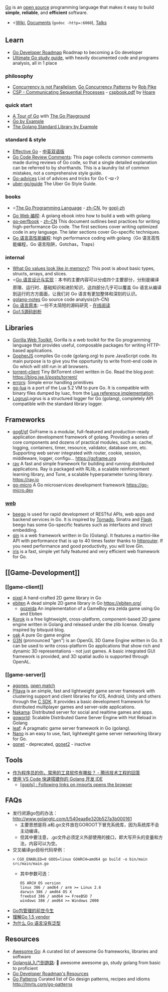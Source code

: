 [Go](http://golang.org/) is an [open source](https://github.com/golang) programming language that makes it easy to build **simple**, **reliable**, and **efficient** software.

- :star:[Wiki](https://github.com/golang/go/wiki), [Documents](https://golang.org/doc/) (`godoc -http=:6060`), [Talks](https://talks.golang.org/)



## Learn
- [Go Developer Roadmap](https://github.com/Alikhll/golang-developer-roadmap) Roadmap to becoming a Go developer
- [Ultimate Go study guide](https://github.com/hoanhan101/ultimate-go), with heavily documented code and programs analysis, all in 1 place

### philosophy
- [Concurrency is not Parallelism](https://blog.golang.org/concurrency-is-not-parallelism), [Go Concurrency Patterns](https://talks.golang.org/2012/concurrency.slide) by [Rob Pike](https://en.wikipedia.org/wiki/Rob_Pike) 
- [CSP - Communicating Sequential Processes](https://en.wikipedia.org/wiki/Communicating_sequential_processes) - [cspbook.pdf](http://www.usingcsp.com/cspbook.pdf) by [Hoare](http://c2.com/cgi/wiki?CarHoare)

### quick start
- [A Tour of Go](https://tour.golang.org/) with [The Go Playground](https://play.golang.org/)
- [Go by Example](https://gobyexample.com/) 
- [The Golang Standard Library by Example](https://github.com/polaris1119/The-Golang-Standard-Library-by-Example)

### standard & style
- [Effective Go](https://golang.org/doc/effective_go.html) - [中英双语版](https://github.com/bingohuang/effective-go-zh-en)
- [Go Code Review Comments](https://github.com/golang/go/wiki/CodeReviewComments): This page collects common comments made during reviews of Go code, so that a single detailed explanation can be referred to by shorthands. This is a laundry list of common mistakes, not a comprehensive style guide.
- [Go-advices](https://github.com/cristaloleg/go-advice) List of advices and tricks for Go ʕ◔ϖ◔ʔ
- [uber-go/guide](https://github.com/uber-go/guide) The Uber Go Style Guide.

### books
- :star:[The Go Programming Language](https://www.gopl.io/) - [zh-CN](https://docs.hacknode.org/gopl-zh/), by [gopl-zh](https://github.com/golang-china/gopl-zh)
- [Go Web 编程](https://github.com/astaxie/build-web-application-with-golang): A golang ebook intro how to build a web with golang
- [go-perfbook](https://github.com/dgryski/go-perfbook) - [zh-CN](https://github.com/dgryski/go-perfbook/blob/master/performance-zh.md) This document outlines best practices for writing high-performance Go code. The first sections cover writing optimized code in any language. The later sections cover Go-specific techniques.
- [Go 语言高性能编程](https://github.com/geektutu/high-performance-go): high performance coding with golang（Go 语言高性能编程，Go 语言陷阱，Gotchas，Traps）

### internal
- [What Go values look like in memory?](https://research.swtch.com/godata): This post is about basic types, structs, arrays, and slices.
- :star:[Go 语言设计与实现](https://draveness.me/golang/)：本书的主要内容可以分成四个主要部分，分别是编译原理、运行时、基础知识和进阶知识，这四部分几乎可以覆盖 Go 语言从编译到运行的方方面面，让我们对 Go 语言有更加整体和深刻的认识。
- [golang-notes](https://github.com/cch123/golang-notes) Go source code analysis(zh-CN)
- [Go 语言原本](https://github.com/changkun/go-under-the-hood): 一份不太简短的源码研究 - [在线阅读](https://golang.design/under-the-hood)
- [Go1.5源码剖析](https://github.com/qyuhen/book)



## Libraries
- [Gorilla Web Toolkit](https://github.com/gorilla), Gorilla is a web toolkit for the Go programming language that provides useful, composable packages for writing HTTP-based applications.
- [GopherJS](https://github.com/gopherjs/gopherjs) compiles Go code (golang.org) to pure JavaScript code. Its main purpose is to give you the opportunity to write front-end code in Go which will still run in all browsers.
- [torrent-client](https://github.com/veggiedefender/torrent-client) Tiny BitTorrent client written in Go. Read the blog post: https://blog.jse.li/posts/torrent/
- [errors](https://github.com/pkg/errors): Simple error handling primitives
- [go-lua](https://github.com/Shopify/go-lua) is a port of the Lua 5.2 VM to pure Go. It is compatible with binary files dumped by luac, from the [Lua reference implementation](http://www.lua.org/).
- [Logrus](https://github.com/sirupsen/logrus)Logrus is a structured logger for Go (golang), completely API compatible with the standard library logger.



## Frameworks
- [gogf/gf](https://github.com/gogf/gf) GoFrame is a modular, full-featured and production-ready application development framework of golang. Providing a series of core components and dozens of practical modules, such as: cache, logging, containers, timer, resource, validator, database orm, etc. Supporting web server integrated with router, cookie, session, middleware, logger, configu… https://goframe.org
- [ray](https://github.com/ray-project/ray) A fast and simple framework for building and running distributed applications. Ray is packaged with RLlib, a scalable reinforcement learning library, and Tune, a scalable hyperparameter tuning library. https://ray.io
- [go-micro](https://github.com/micro/go-micro) A Go microservices development framework https://go-micro.dev

### [web](https://github.com/speedwheel/awesome-go-web-frameworks)
- [beego](https://github.com/astaxie/beego) is used for rapid development of RESTful APIs, web apps and backend services in Go. It is inspired by [Tornado](python#Frameworks), Sinatra and [Flask](python#Frameworks). beego has some Go-specific features such as interfaces and struct embedding.
- [gin](https://github.com/gin-gonic/gin) is a web framework written in Go (Golang). It features a martini-like API with performance that is up to 40 times faster thanks to [httprouter](https://github.com/julienschmidt/httprouter). If you need performance and good productivity, you will love Gin.
- [iris](https://github.com/kataras/iris) is a fast, simple yet fully featured and very efficient web framework for Go.



## [[Game-Development]]

### [[game-client]]
- [pixel](https://github.com/faiface/pixel) A hand-crafted 2D game library in Go
- [ebiten](https://github.com/hajimehoshi/ebiten) A dead simple 2D game library in Go https://ebiten.org/
  - [gozelda](https://github.com/ArnaudCalmettes/gozelda) An implementation of a GameBoy era zelda game using Go and Ebiten
- [Korok](https://github.com/KorokEngine/Korok) is a free lightweight, cross-platform, component-based 2D game engine written in Golang and released under the zlib license. Greatly inspired by bitsquid blog.
- [oak](https://github.com/oakmound/oak) A pure Go game engine
- [G3N](https://github.com/g3n/engine) (pronounced "gen") is an OpenGL 3D Game Engine written in Go. It can be used to write cross-platform Go applications that show rich and dynamic 3D representations - not just games. A basic integrated GUI framework is provided, and 3D spatial audio is supported through OpenAL.

### [[game-server]]
- [agones](https://github.com/googleforgames/agones), [open match](https://github.com/googleforgames/open-match)
- [Pitaya](https://github.com/topfreegames/pitaya) is an simple, fast and lightweight game server framework with clustering support and client libraries for iOS, Android, Unity and others through the [C SDK](https://github.com/topfreegames/libpitaya). It provides a basic development framework for distributed multiplayer games and server-side applications.
- [Nakama](https://github.com/heroiclabs/nakama): Distributed server for social and realtime games and apps.
- [goworld](https://github.com/xiaonanln/goworld): Scalable Distributed Game Server Engine with Hot Reload in Golang
- [leaf](https://github.com/name5566/leaf): A pragmatic game server framework in Go (golang).
- [Nano](https://github.com/lonng/nano) is an easy to use, fast, lightweight game server networking library for Go.
- [gonet](https://github.com/xtaci/gonet) - deprecated, [gonet2](https://github.com/gonet2) - inactive



## Tools
- [作为程序员的你，常用的工具软件有哪些？ - 腾讯技术工程的回答](https://www.zhihu.com/question/22867411/answer/911161400)
- [使用 VS Code 快速搭建你的 Golang 开发 IDE](https://toozhao.com/2017/08/23/vscode-golang/)
  - [[gopls] : Following links on imports opens the browser](https://github.com/microsoft/vscode-go/issues/2550)



## FAQs
- 发行闭源go包的办法：http://www.golangtc.com/t/540eaa6e320b527a3b000161 
  - 主要思想是将.a和.go文件放在GOROOT下冒充系统库，因为系统库不会主动编译。
  - 但其中要注意，.go文件必须定义外部使用的接口，即大写开头的变量和方法，内容可以为空。
- 交叉编译go目标代码举例：
    ```
    > CGO_ENABLED=0 GOOS=linux GOARCH=amd64 go build -o bin/main src/main/main.go
    ```
  - 其中参数可选：
    ```
    OS ARCH OS version
    linux 386 / amd64 / arm >= Linux 2.6
    darwin 386 / amd64 OS X
    freebsd 386 / amd64 >= FreeBSD 7
    windows 386 / amd64 >= Windows 2000
    ```
- [Go包管理的前世今生](http://www.infoq.com/cn/articles/history-go-package-management)
- [理解Go 1.5 vendor](http://tonybai.com/2015/07/31/understand-go15-vendor/)
- [为什么 Go 语言没有泛型](https://draveness.me/whys-the-design-go-generics/)



## Resources
- [Awesome Go](https://github.com/avelino/awesome-go): A curated list of awesome Go frameworks, libraries and software
- [Golang从入门到跑路](https://github.com/jiujuan/go-collection): 🌷 awesome awesome go, study golang from basic to proficient
- [Go Developer Roadmap's Resources](https://github.com/Alikhll/golang-developer-roadmap#resources)
- [Go Patterns](https://github.com/tmrts/go-patterns) Curated list of Go design patterns, recipes and idioms http://tmrts.com/go-patterns
